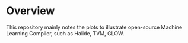 # Overview
This repository mainly notes the plots to illustrate open-source Machine Learning Compiler, such as Halide, TVM, GLOW.
